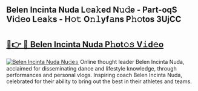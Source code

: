 ## Belen Incinta Nuda L𝚎a𝚔ed N𝚞𝚍e - Part-oqS Vi𝚍𝚎o L𝚎a𝚔s - H𝚘𝚝 O𝚗𝚕yf𝚊ns P𝚑𝚘tos 3UjCC

# <h2><a href="http://kfcirrp.oniu.top/?m=Belen+Incinta+Nuda">🔗👉 🔴 Belen Incinta Nuda P𝚑ot𝚘𝚜 V𝚒d𝚎o</a></h2>

[![Belen Incinta Nuda Nu𝚍e𝚜](https://i.imgur.com/0qMVB7G.gif)](http://kfcirrp.oniu.top/?m=Belen+Incinta+Nuda)
Online thought leader Belen Incinta Nuda, acclaimed for disseminating dance and lifestyle knowledge, through performances and personal vlogs. Inspiring coach Belen Incinta Nuda, celebrated for their ability to bring out the best in their athletes and teams.  
